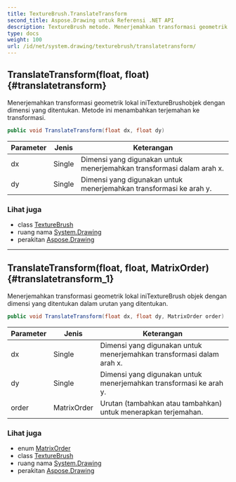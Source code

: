 ```yaml
---
title: TextureBrush.TranslateTransform
second_title: Aspose.Drawing untuk Referensi .NET API
description: TextureBrush metode. Menerjemahkan transformasi geometrik lokal iniTextureBrushobjek dengan dimensi yang ditentukan. Metode ini menambahkan terjemahan ke transformasi.
type: docs
weight: 100
url: /id/net/system.drawing/texturebrush/translatetransform/
---
```

## TranslateTransform(float, float) {#translatetransform}

Menerjemahkan transformasi geometrik lokal iniTextureBrushobjek dengan dimensi yang ditentukan. Metode ini menambahkan terjemahan ke transformasi.

```csharp
public void TranslateTransform(float dx, float dy)
```

| Parameter | Jenis | Keterangan |
| --- | --- | --- |
| dx | Single | Dimensi yang digunakan untuk menerjemahkan transformasi dalam arah x. |
| dy | Single | Dimensi yang digunakan untuk menerjemahkan transformasi ke arah y. |

### Lihat juga

* class [TextureBrush](../)
* ruang nama [System.Drawing](../../texturebrush/)
* perakitan [Aspose.Drawing](../../../)

---

## TranslateTransform(float, float, MatrixOrder) {#translatetransform_1}

Menerjemahkan transformasi geometrik lokal iniTextureBrush objek dengan dimensi yang ditentukan dalam urutan yang ditentukan.

```csharp
public void TranslateTransform(float dx, float dy, MatrixOrder order)
```

| Parameter | Jenis | Keterangan |
| --- | --- | --- |
| dx | Single | Dimensi yang digunakan untuk menerjemahkan transformasi dalam arah x. |
| dy | Single | Dimensi yang digunakan untuk menerjemahkan transformasi ke arah y. |
| order | MatrixOrder | Urutan (tambahkan atau tambahkan) untuk menerapkan terjemahan. |

### Lihat juga

* enum [MatrixOrder](../../../system.drawing.drawing2d/matrixorder/)
* class [TextureBrush](../)
* ruang nama [System.Drawing](../../texturebrush/)
* perakitan [Aspose.Drawing](../../../)


